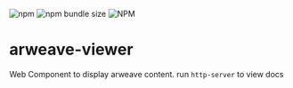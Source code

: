 ![npm](https://img.shields.io/npm/v/arweave-viewer)
![npm bundle size](https://img.shields.io/bundlephobia/min/arweave-viewer)
![NPM](https://img.shields.io/npm/l/arweave-viewer)

# arweave-viewer
Web Component to display arweave content.
run `http-server` to view docs
